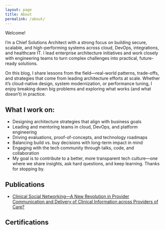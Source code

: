 ```yaml
---
layout: page
title: About
permalink: /about/
---
```


<!-- ![/images/photo.jpg](/images/photo.jpg){: width="300px" style="float:left; padding:10px" } -->


Welcome! 

I’m a Chief Solutions Architect with a strong focus on building secure, scalable, and high-performing systems across cloud, DevOps, integrations, and healthcare IT. I lead enterprise architecture initiatives and work closely with engineering teams to turn complex challenges into practical, future-ready solutions.

On this blog, I share lessons from the field—real-world patterns, trade-offs, and strategies that come from leading architecture efforts at scale. Whether it’s cloud-native design, system modernization, or performance tuning, I enjoy breaking down big problems and exploring what works (and what doesn’t) in practice.

## What I work on:

- Designing architecture strategies that align with business goals
- Leading and mentoring teams in cloud, DevOps, and platform engineering
- Driving evaluations, proof-of-concepts, and technology roadmaps
- Balancing build vs. buy decisions with long-term impact in mind
- Engaging with the tech community through talks, code, and collaboration
- My goal is to contribute to a better, more transparent tech culture—one where we share insights, ask hard questions, and keep learning. Thanks for stopping by.

## Publications
- [Clinical Social Networking—A New Revolution in Provider Communication and Delivery of Clinical Information across Providers of Care?](https://pubmed.ncbi.nlm.nih.gov/24149968/)

## Certifications

<div data-iframe-width="150" data-iframe-height="270" data-share-badge-id="f0188cca-bbbe-4da0-8765-982f32b5008c" data-share-badge-host="https://www.credly.com"></div><script type="text/javascript" async src="//cdn.credly.com/assets/utilities/embed.js"></script>
<div data-iframe-width="150" data-iframe-height="270" data-share-badge-id="ad1d9ed5-2a20-4986-809a-7e67431db3d0" data-share-badge-host="https://www.credly.com"></div><script type="text/javascript" async src="//cdn.credly.com/assets/utilities/embed.js"></script>
<div data-iframe-width="150" data-iframe-height="270" data-share-badge-id="422726de-2a28-486e-ade0-c1c6a59aee7a" data-share-badge-host="https://www.credly.com"></div><script type="text/javascript" async src="//cdn.credly.com/assets/utilities/embed.js"></script>
<div data-iframe-width="150" data-iframe-height="270" data-share-badge-id="68693fab-4c2e-4702-b452-0fe450873661" data-share-badge-host="https://www.credly.com"></div><script type="text/javascript" async src="//cdn.credly.com/assets/utilities/embed.js"></script>